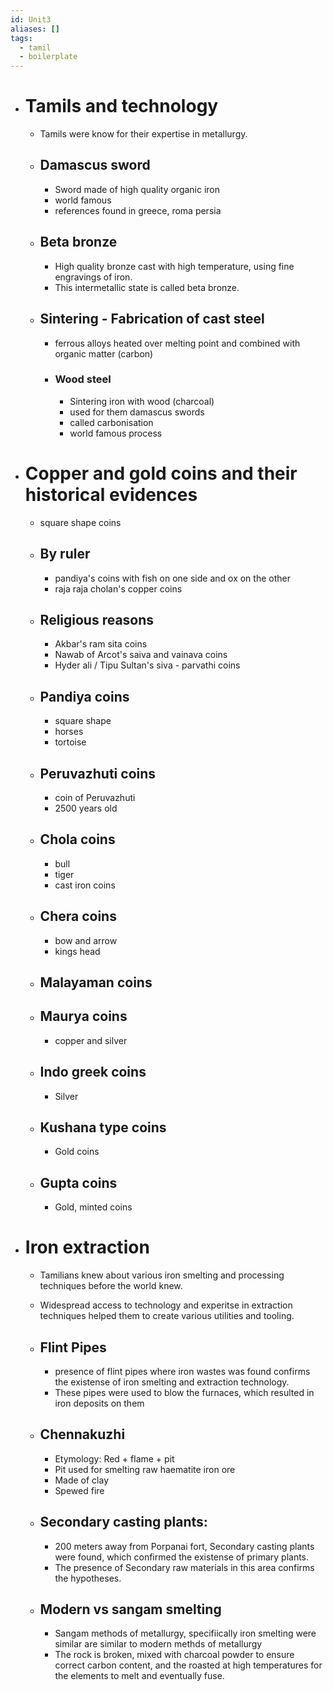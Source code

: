 ```yaml
---
id: Unit3
aliases: []
tags:
  - tamil
  - boilerplate
---
```


- # Tamils and technology
  - Tamils were know for their expertise in metallurgy.
  - ## Damascus sword
    - Sword made of high quality organic iron
    - world famous
    - references found in greece, roma persia
  - ## Beta bronze
    - High quality bronze cast with high temperature, using fine engravings of iron.
    - This intermetallic state is called beta bronze.
  - ## Sintering - Fabrication of cast steel
    - ferrous alloys heated over melting point and combined with organic matter (carbon)
    - ### Wood steel
      - Sintering iron with wood (charcoal)
      - used for them damascus swords
      - called carbonisation
      - world famous process

- # Copper and gold coins and their historical evidences
  - square shape coins
  - ## By ruler
    - pandiya's coins with fish on one side and ox on the other
    - raja raja cholan's copper coins
  - ## Religious reasons
    - Akbar's ram sita coins 
    - Nawab of Arcot's saiva and vainava coins
    - Hyder ali / Tipu Sultan's siva - parvathi coins

  - ## Pandiya coins
    - square shape
    - horses
    - tortoise
  - ## Peruvazhuti coins
    - coin of Peruvazhuti
    - 2500 years old
  - ## Chola coins
    - bull
    - tiger
    - cast iron coins
  - ## Chera coins
    - bow and arrow
    - kings head
  - ## Malayaman coins
  - ## Maurya coins
    - copper and silver
  - ## Indo greek coins
    - Silver
  - ## Kushana type coins
     - Gold coins
  - ## Gupta coins
    - Gold, minted coins

- # Iron extraction
  - Tamilians knew about various iron smelting and processing techniques before the world knew.
  - Widespread access to technology and experitse in extraction techniques helped them to create various utilities and tooling. 

  - ## Flint Pipes
    - presence of flint pipes where iron wastes was found confirms the existense of iron smelting and extraction technology.
    - These pipes were used to blow the furnaces, which resulted in iron deposits on them

  - ## Chennakuzhi
    - Etymology: Red + flame + pit
    - Pit used for smelting raw haematite iron ore
    - Made of clay
    - Spewed fire
  - ## Secondary casting plants:
    - 200 meters away from Porpanai fort, Secondary casting plants were found, which confirmed the existense of primary plants.
    - The presence of Secondary raw materials in this area confirms the hypotheses.
  - ## Modern vs sangam smelting
    - Sangam methods of metallurgy, specifiically iron smelting were similar are similar to modern methds of metallurgy
    - The rock is broken, mixed with charcoal powder to ensure correct carbon content, and the roasted at high temperatures for the elements to melt and eventually fuse.

